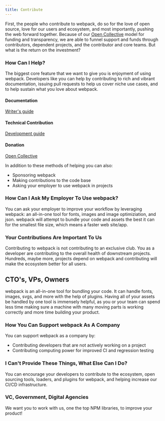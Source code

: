 ```yaml
---
title: Contribute
---
```



First, the people who contribute to webpack, do so for the love of open source, love for our users and ecosystem, and most importantly, pushing the web forward together. Because of our [Open Collective](http://opencollective.com/webpack) model for funding and transparency, we are able to funnel support and funds through contributors, dependent projects, and the contributor and core teams. But what is the return on the investment?

### How Can I Help?

The biggest core feature that we want to give you is enjoyment of using webpack. Developers like you can help by contributing to rich and vibrant documentation, issuing pull requests to help us cover niche use cases, and to help sustain what you love about webpack.

#### Documentation

[Writer's guide](./writers-guide)

#### Technical Contribution

[Development guide](/development/index)

#### Donation

[Open Collective](https://opencollective.com/webpack)

In addition to these methods of helping you can also:

*   Sponsoring webpack
*   Making contributions to the code base
*   Asking your employer to use webpack in projects

### How Can I Ask My Employer To Use webpack?

You can ask your employer to improve your workflow by leveraging webpack: an all-in-one tool for fonts, images and image optimiziation, and json. webpack will attempt to bundle your code and assets the best it can for the smallest file size, which means a faster web site/app.

### Your Contributions Are Important To Us
Contributing to webpack is not contributing to an exclusive club. You as a developer are contributing to the overall health of downstream projects. Hundreds, maybe more, projects depend on webpack and contributing will make the ecosystem better for all users.

## CTO's, VPs, Owners

<!-- ### You Can Help Too!
(Add slides here regarding monetary value/dev time/tooling) -->

webpack is an all-in-one tool for bundling your code. It can handle fonts, images, svgs, and more with the help of plugins. Having all of your assets be handled by one tool is immensely helpful, as you or your team can spend less time making sure a machine with many moving parts is working correctly and more time building your product.

### How You Can Support webpack As A Company
You can support webpack as a company by:
*   Contributing developers that are not actively working on a project
*   Contributing computing power for improved CI and regression testing

### I Can't Provide These Things, What Else Can I Do?
You can encourage your developers to contribute to the ecosystem, open sourcing tools, loaders, and plugins for webpack, and helping increase our CI/CD infrastructure.

### VC, Government, Digital Agencies
We want you to work with us, one the top NPM libraries, to improve your product!
